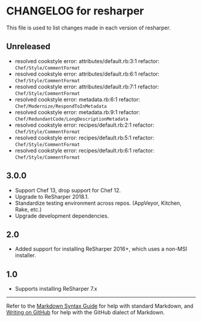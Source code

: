 # CHANGELOG for resharper

This file is used to list changes made in each version of resharper.

## Unreleased

- resolved cookstyle error: attributes/default.rb:3:1 refactor: `Chef/Style/CommentFormat`
- resolved cookstyle error: attributes/default.rb:6:1 refactor: `Chef/Style/CommentFormat`
- resolved cookstyle error: attributes/default.rb:7:1 refactor: `Chef/Style/CommentFormat`
- resolved cookstyle error: metadata.rb:6:1 refactor: `Chef/Modernize/RespondToInMetadata`
- resolved cookstyle error: metadata.rb:9:1 refactor: `Chef/RedundantCode/LongDescriptionMetadata`
- resolved cookstyle error: recipes/default.rb:2:1 refactor: `Chef/Style/CommentFormat`
- resolved cookstyle error: recipes/default.rb:5:1 refactor: `Chef/Style/CommentFormat`
- resolved cookstyle error: recipes/default.rb:6:1 refactor: `Chef/Style/CommentFormat`

## 3.0.0

* Support Chef 13, drop support for Chef 12.
* Upgrade to ReSharper 2018.1.
* Standardize testing environment across repos.  (AppVeyor, Kitchen, Rake, etc.)
* Upgrade development dependencies.

## 2.0

* Added support for installing ReSharper 2016+, which uses a non-MSI installer.

## 1.0

* Supports installing ReSharper 7.x

- - -
Refer to the [Markdown Syntax Guide](https://daringfireball.net/projects/markdown/syntax) for help with standard Markdown, and [Writing on GitHub](https://help.github.com/categories/writing-on-github/) for help with the GitHub dialect of Markdown.
